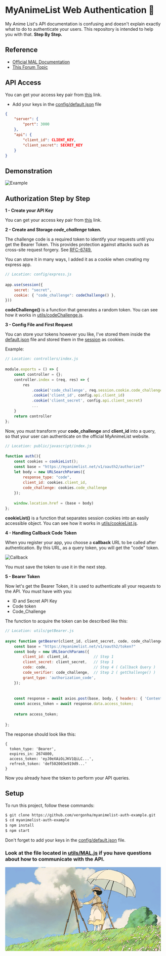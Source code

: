 
# MyAnimeList Web Authentication 🌸
My Anime List's API documentation is confusing and doesn't explain exactly what to do to authenticate your users. This repository is intended to help you with that. **Step By Step.**

## Reference

- [Official MAL Documentation](https://myanimelist.net/apiconfig/references/api/v2)
- [This Forum Topic](https://myanimelist.net/forum/?topicid=1850649)

## API Access
You can get your access key pair from [this](https://myanimelist.net/apiconfig) link.

- Add your keys in the [config/default.json](https://github.com/vergonha/myanimelist-auth-example/blob/main/config/default.json) file

```json
{
    "server": {
        "port": 3000
    },
    "api": {
        "client_id": CLIENT_KEY,
        "client_secret": SECRET_KEY
    }
}
```

## Demonstration
![Example](https://i.imgur.com/Vdu97LB.gif)

## Authorization Step by Step
**1 - Create your API Key**

You can get your access key pair from [this](https://myanimelist.net/apiconfig) link.

**2 - Create and Storage *code_challenge* token.**

The challenge code is a required token to identify your requests until you get the Bearer Token. This provides protection against attacks such as cross-site request forgery. See [RFC-6749.](https://datatracker.ietf.org/doc/html/rfc6749#section-4.1)

You can store it in many ways, I added it as a cookie when creating my express app.

```javascript
// Location: config/express.js

app.use(session({
    secret: "secret",
    cookie: { "code_challenge": codeChallenge() },
}))
```

**codeChallenge()** is a function that generates a random token. You can see how it works in [utils/codeChallenge.js](https://github.com/vergonha/myanimelist-auth-example/blob/main/utils/codeChallenge.js).


**3 - Config File and First Request**

You can store your tokens however you like, I've stored them inside the [default.json](https://github.com/vergonha/myanimelist-auth-example/blob/main/config/default.json) file and stored them in the [session](http://expressjs.com/en/resources/middleware/session.html) as cookies.

Example:
```javascript
// Location: controllers/index.js

module.exports = () => {
    const controller = {};
    controller.index = (req, res) => {
        res
            .cookie('code_challenge', req.session.cookie.code_challenge)
            .cookie('client_id', config.api.client_id)
            .cookie('client_secret', config.api.client_secret)
            ...
    }
    return controller
};

```

Now, you must transform your **code_challenge** and **client_id** into a query, so that your user can authenticate on the official MyAnimeList website.

```javascript
// Location: public/javascript/index.js

function auth(){
    const cookies = cookieList();
    const base = "https://myanimelist.net/v1/oauth2/authorize?"
    let body = new URLSearchParams({
        response_type: "code",
        client_id: cookies.client_id,
        code_challenge: cookies.code_challenge
    });
    
    window.location.href = (base + body)
};
```

**cookieList()** is a function that separates session cookies into an easily accessible object. You can see how it works in [utils/cookieList.js](https://github.com/vergonha/myanimelist-auth-example/blob/main/utils/cookieList.js).

**4 - Handling Callback Code Token**

When you register your app, you choose a **callback** URL to be called after authentication. By this URL, as a query token, you will get the "code" token.

![Callback](https://imgur.com/iQLjD6zl.png)

You must save the token to use it in the next step.

**5 - Bearer Token**

Now let's get the Bearer Token, it is used to authenticate all your requests to the API. You must have with you:
- ID and Secret API Key
- Code token
- Code_Challenge 

The function to acquire the token can be described like this:

```javascript
// Location: utils/getBearer.js

async function getBearer(client_id, client_secret, code, code_challenge){
    const base = "https://myanimelist.net/v1/oauth2/token?"
    const body = new URLSearchParams({
        client_id: client_id,           // Step 1
        client_secret: client_secret,   // Step 1
        code: code,                     // Step 4 ( Callback Query )
        code_verifier: code_challenge,  // Step 2 ( getChallenge() )
        grant_type: 'authorization_code',
    });


    const response = await axios.post(base, body, { headers: { 'Content-Type': 'application/x-www-form-urlencoded' } });
    const access_token = await response.data.access_token;

    return access_token;

};
```

The response should look like this:

```
{
  token_type: 'Bearer',
  expires_in: 2674800,
  access_token: 'eyJ0eXAiOiJKV1QiLC...',
  refresh_token: 'def502003e919d9...'
}
```

Now you already have the token to perform your API queries.

## Setup

To run this project, follow these commands:
```bash
$ git clone https://github.com/vergonha/myanimelist-auth-example.git
$ cd myanimelist-auth-example
$ npm install
$ npm start
```

Don't forget to add your keys in the [config/default.json](https://github.com/vergonha/myanimelist-auth-example/blob/main/config/default.json) file.

### Look at the file located in [utils/MAL.js](https://github.com/vergonha/myanimelist-auth-example/blob/main/utils/MAL.js) if you have questions about how to communicate with the API.

![Footer](https://github.com/vergonha/myanimelist-auth-example/blob/main/public/assets/login-bg.gif?raw=true)
